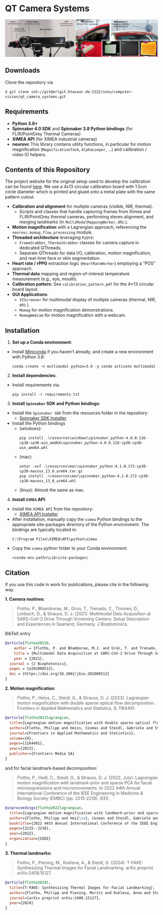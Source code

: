 # QT Camera Systems


![Fig1](img/fig1.jpg)

## Downloads

Clone the repository via
```
$ git clone ssh://git@erlgit.htwsaar.de:2222/snnu/computer-vision/qt_camera_systems.git
```

## Requirements

- **Python 3.8+**  
- **Spinnaker 4.0 SDK** and **Spinnaker 3.8 Python bindings** (for FLIR/PointGrey Thermal Cameras)  
- **XIMEA API** (for XIMEA industrial cameras)  
- **neurovc**
This library contains utility functions, in particular for motion magnification (`MagnificationTask`, `AlphaLooper`, ...) and calibration / video IO helpers.

## Contents of this Repository

The project website for the original setup used to develop the calibration can be found [here](https://www.snnu.uni-saarland.de/covid19/). We use a 4x13 circular calibration board with 1.5cm circle diameter which is printed and glued 
onto a metal plate with the same pattern cutout.

- **Calibration and alignment** for multiple cameras (visible, NIR, thermal).  
  - Scripts and classes that handle capturing frames from Ximea and FLIR/PointGrey thermal cameras, performing stereo alignment, and merging landmarks (in `MultiModalMappingWorker`, etc.).  
- **Motion magnification** with a Lagrangian approach, referencing the `neurovc.momag.flow_processing` module.  
- **Threaded architecture** leveraging `PyQt6`:
  - `FrameGrabber`, `ThermalGrabber` classes for camera capture in dedicated QThreads.
  - Separate QThreads for data I/O, calibration, motion magnification, and real-time face or skin segmentation.  
- **Heart rate / rPPG** extraction logic (`HeartRateWorker`) employing a “POS” approach.  
- **Thermal data** mapping and region-of-interest temperature measurement (e.g., eye, mouth).  
- **Calibration pattern**: See `calibration_pattern.pdf` for the 4×13 circular board layout.  
- **GUI Applications**:
  - `VIScreener` for multimodal display of multiple cameras (thermal, NIR, etc.).
  - `Momag` for motion magnification demonstrations.
  - `MomagWebcam` for motion magnification with a webcam.

## Installation

1. **Set up a Conda environment**:
- Install [Miniconda](https://docs.conda.io/en/latest/miniconda.html) if you haven’t already, and create a new environment with Python 3.8:
  ```
  conda create -n multimodal python=3.8 -y conda activate multimodal
  ```

2. **Install dependencies**:
- Install requirements via:
  ```
  pip install -r requirements.txt
  ```

3. **Install `Spinnaker` SDK and Python bindings**:
- Install the `Spinnaker SDK` from the resources folder in the repository:
  - [Spinnaker SDK Installer](resources/SpinnakerSDK_FULL_4.0.0.116_x64.exe)
- Install the Python bindings 
  - (windows):
    ```
    pip install .\resources\windows\spinnaker_python-4.0.0.116-cp38-cp38-win_amd64\spinnaker_python-4.0.0.116-cp38-cp38-win_amd64.whl
    ```
  - (mac):
    ```
    untar -xvf .\resources\mac\spinnaker_python-4.1.0.172-cp38-cp38-macosx_13_0_arm64.tar.gz
    pip install .\resources\mac\spinnaker_python-4.1.0.172-cp38-cp38-macosx_13_0_arm64.whl
    ```
  - (linux): Almost the same as mac.

4. **Install `XIMEA` API**:
- Install the `XIMEA API` from the repository:
  - [XIMEA API Installer](resources/XIMEA_APIInstaller.exe)
- After installation, manually copy the `ximea` Python bindings to the appropriate site-packages directory of the Python environment. The bindings are typically located in:
  ```
  C:\Program Files\XIMEA\API\python\ximea
  ```
- Copy the `ximea` python folder to your Conda environment:
  ```
  <conda-env-path>\Lib\site-packages\
  ```


## Citation

If you use this code in work for publications, please cite in the following way.

**1. Camera routines**:
  
  > Flotho, P., Bhamborae, M., Grun, T., Trenado, C., Thinnes, D., Limbach, D., & Strauss, D. J. (2021). Multimodal Data Acquisition at SARS-CoV-2 Drive Through Screening Centers: Setup Description and Experiences in Saarland, Germany. J Biophotonics.
  
  BibTeX entry
  ```bibtex
  @article{flotea2021b,
      author = {Flotho, P. and Bhamborae, M.J. and Grün, T. and Trenado, C. and Thinnes, D. and Limbach, D. and Strauss, D. J.},
      title = {Multimodal Data Acquisition at SARS-CoV-2 Drive Through Screening Centers: Setup Description and Experiences in Saarland, Germany},
      year = {2021},
    journal = {J Biophotonics},
    pages = {e202000512},
    doi = {https://doi.org/10.1002/jbio.202000512}
  }
  ```

**2. Motion magnification**:

  > Flotho, P., Heiss, C., Steidl, G., & Strauss, D. J. (2023). Lagrangian motion magnification with double sparse optical flow decomposition. Frontiers in Applied Mathematics and Statistics, 9, 1164491.
  
  ```bibtex
  @article{flotho2023lagrangian,
    title={Lagrangian motion magnification with double sparse optical flow decomposition},
    author={Flotho, Philipp and Heiss, Cosmas and Steidl, Gabriele and Strauss, Daniel J},
    journal={Frontiers in Applied Mathematics and Statistics},
    volume={9},
    pages={1164491},
    year={2023},
    publisher={Frontiers Media SA}
  }
  ```

  and for facial landmark-based decomposition:
  
  > Flotho, P., Heiß, C., Steidl, G., & Strauss, D. J. (2022, July). Lagrangian motion magnification with landmark-prior and sparse PCA for facial microexpressions and micromovements. In 2022 44th Annual International Conference of the IEEE Engineering in Medicine & Biology Society (EMBC) (pp. 2215-2218). IEEE.
  
  ```bibtex
  @inproceedings{flotho2022lagrangian,
    title={Lagrangian motion magnification with landmark-prior and sparse PCA for facial microexpressions and micromovements},
    author={Flotho, Philipp and Hei{\ss}, Cosmas and Steidl, Gabriele and Strauss, Daniel J},
    booktitle={2022 44th Annual International Conference of the IEEE Engineering in Medicine \& Biology Society (EMBC)},
    pages={2215--2218},
    year={2022},
    organization={IEEE}
  }
  ```

**3. Thermal landmarks:**

  > Flotho, P., Piening, M., Kukleva, A., & Steidl, G. (2024). T-FAKE: Synthesizing Thermal Images for Facial Landmarking. arXiv preprint arXiv:2408.15127.
  
  ```bibtex
  @article{flotho2024t,
    title={T-FAKE: Synthesizing Thermal Images for Facial Landmarking},
    author={Flotho, Philipp and Piening, Moritz and Kukleva, Anna and Steidl, Gabriele},
    journal={arXiv preprint arXiv:2408.15127},
    year={2024}
  }
  ```